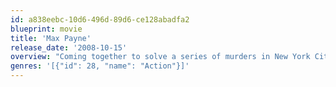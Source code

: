 ```yaml
---
id: a838eebc-10d6-496d-89d6-ce128abadfa2
blueprint: movie
title: 'Max Payne'
release_date: '2008-10-15'
overview: "Coming together to solve a series of murders in New York City are a DEA agent whose family was slain as part of a conspiracy and an assassin out to avenge her sister's death. The duo will be hunted by the police, the mob, and a ruthless corporation."
genres: '[{"id": 28, "name": "Action"}]'
---
```

